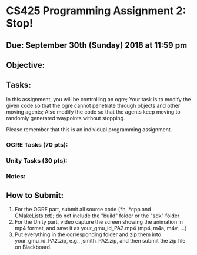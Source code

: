 # CS425 Programming Assignment 2: Stop!

## Due: September 30th (Sunday) 2018 at 11:59 pm

## Objective:


## Tasks:

In this assignment, you will be controlling an ogre; Your task is to
modify the given code so that the ogre cannot penetrate through objects and other moving agents;
Also modify the code so that the agents keep moving to randomly generated waypoints without stopping. 

Please remember that this is an individual programming assignment. 

### OGRE Tasks (70 pts):

### Unity Tasks (30 pts):

### Notes:

## How to Submit:
1. For the OGRE part, submit all source code (*h, *cpp and CMakeLists.txt);  do not include the "build" folder  or the "sdk" folder
2. For the Unity part, video capture the screen showing the animation in mp4 format, and save it as your_gmu_id_PA2.mp4 (mp4, m4a, m4v, ...) 
3. Put everything in the corresponding folder and zip them into your_gmu_id_PA2.zip, e.g., jsmith_PA2.zip, and then submit the zip file on Blackboard.
